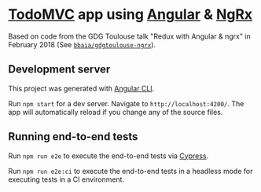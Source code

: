 # [TodoMVC](http://todomvc.com/) app using [Angular](https://angular.io/) & [NgRx](https://ngrx.io/)

Based on code from the GDG Toulouse talk "Redux with Angular & ngrx" in February 2018 (See [`bbaia/gdgtoulouse-ngrx`](https://github.com/bbaia/gdgtoulouse-ngrx)).

## Development server

This project was generated with [Angular CLI](https://github.com/angular/angular-cli).

Run `npm start` for a dev server. Navigate to `http://localhost:4200/`. The app will automatically reload if you change any of the source files.

## Running end-to-end tests

Run `npm run e2e` to execute the end-to-end tests via [Cypress](https://www.cypress.io).

Run `npm run e2e:ci` to execute the end-to-end tests in a headless mode for executing tests in a CI environment.
